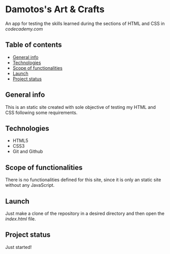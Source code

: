 # Damotos's Art & Crafts

An app for testing the skills learned during the sections of HTML and CSS in *codecademy.com*

## Table of contents

* [General info](#general-info)
* [Technologies](#technologies)
* [Scope of functionalities](#scope-of-functionalities)
* [Launch](#launch)
* [Project status](#project-status)

## General info

This is an static site created with sole objective of testing my HTML and CSS following some requirements.

## Technologies

* HTML5
* CSS3
* Git and Github

## Scope of functionalities

There is no functionalities defined for this site, since it is only an static site without any JavaScript.

## Launch

Just make a clone of the repository in a desired directory and then open the *index.html* file.

## Project status

Just started!
